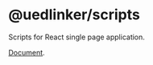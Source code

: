 # @uedlinker/scripts

Scripts for React single page application.

[Document](https://uedlinker.github.io/scripts/).
